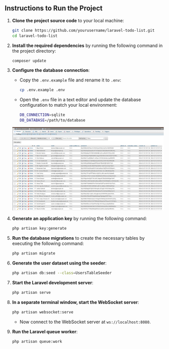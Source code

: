 
## Instructions to Run the Project

1. **Clone the project source code** to your local machine:
   ```bash
   git clone https://github.com/yourusername/laravel-todo-list.git
   cd laravel-todo-list
   ```

2. **Install the required dependencies** by running the following command in the project directory:
   ```bash
   composer update
   ```

3. **Configure the database connection**:
   - Copy the `.env.example` file and rename it to `.env`:
     ```bash
     cp .env.example .env
     ```
   - Open the `.env` file in a text editor and update the database configuration to match your local environment:
     ```bash
     DB_CONNECTION=sqlite
     DB_DATABASE=/path/to/database
     ```

   ![Database](public/web_images/Database.png)

4. **Generate an application key** by running the following command:
   ```bash
   php artisan key:generate
   ```

5. **Run the database migrations** to create the necessary tables by executing the following command:
   ```bash
   php artisan migrate
   ```

6. **Generate the user dataset using the seeder**:
   ```bash
   php artisan db:seed --class=UsersTableSeeder
   ```

7. **Start the Laravel development server**:
   ```bash
   php artisan serve
   ```

8. **In a separate terminal window, start the WebSocket server**:
   ```bash
   php artisan websocket:serve
   ```
   - Now connect to the WebSocket server at `ws://localhost:8080`.

9. **Run the Laravel queue worker**:
   ```bash
   php artisan queue:work
   ```

